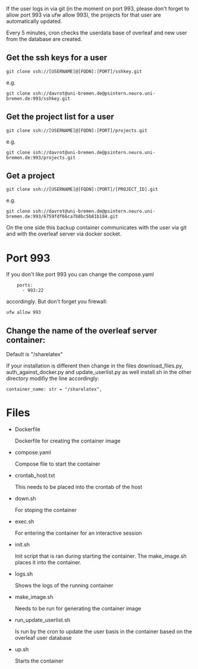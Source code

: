 If the user logs in via git (in the moment on port 993, please don't forget to allow port 993 via ufw allow 993), the projects for that user are automatically updated.

Every 5 minutes, cron checks the userdata base of overleaf and new user from the database are created. 

## Get the ssh keys for a user

```
git clone ssh://[USERNAME]@[FQDN]:[PORT]/sshkey.git
```

e.g.

```
git clone ssh://davrot@uni-bremen.de@psintern.neuro.uni-bremen.de:993/sshkey.git
```
## Get the project list for a user

```
git clone ssh://[USERNAME]@[FQDN]:[PORT]/projects.git
```

e.g.

```
git clone ssh://davrot@uni-bremen.de@psintern.neuro.uni-bremen.de:993/projects.git
```

## Get a project

```
git clone ssh://[USERNAME]@[FQDN]:[PORT]/[PROJECT_ID].git
```

e.g.


```
git clone ssh://davrot@uni-bremen.de@psintern.neuro.uni-bremen.de:993/6759fdf66ca7b8bc5b81b184.git
```

On the one side this backup container communicates with the user via git and with the overleaf server via docker socket. 

# Port 993

If you don't like port 993 you can change the compose.yaml
```    
    ports:
      - 993:22
```
accordingly. But don't forget you firewall:

```    
ufw allow 993
```

## Change the name of the overleaf server container: 

Default is "/sharelatex"

If your installation is different then change in the files download_files.py, auth_against_docker.py and update_userlist.py as well install.sh in the other directory modifiy the line accordingly:

```
container_name: str = "/sharelatex",
```

# Files

* Dockerfile
  
  Dockerfile for creating the container image 

* compose.yaml
  
  Compose file to start the container 

* crontab_host.txt
  
  This needs to be placed into the crontab of the host
  
* down.sh
  
  For stoping the container
  
* exec.sh
  
  For entering the container for an interactive session

* init.sh
  
  Init script that is ran during starting the container. The make_image.sh places it into the container. 
  
* logs.sh
  
  Shows the logs of the running container
  
* make_image.sh
  
  Needs to be run for generating the container image
  
* run_update_userlist.sh
  
  Is run by the cron to update the user basis in the container based on the overleaf user database

* up.sh
  
  Starts the container 

